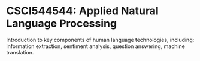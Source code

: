 # CSCI544544: Applied Natural Language Processing
Introduction to key components of human language technologies, including: information extraction, sentiment analysis, question answering, machine translation.
